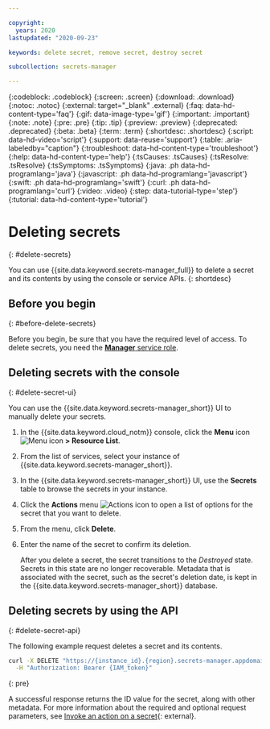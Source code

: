 ```yaml
---

copyright:
  years: 2020
lastupdated: "2020-09-23"

keywords: delete secret, remove secret, destroy secret

subcollection: secrets-manager

---
```


{:codeblock: .codeblock}
{:screen: .screen}
{:download: .download}
{:notoc: .notoc}
{:external: target="_blank" .external}
{:faq: data-hd-content-type='faq'}
{:gif: data-image-type='gif'}
{:important: .important}
{:note: .note}
{:pre: .pre}
{:tip: .tip}
{:preview: .preview}
{:deprecated: .deprecated}
{:beta: .beta}
{:term: .term}
{:shortdesc: .shortdesc}
{:script: data-hd-video='script'}
{:support: data-reuse='support'}
{:table: .aria-labeledby="caption"}
{:troubleshoot: data-hd-content-type='troubleshoot'}
{:help: data-hd-content-type='help'}
{:tsCauses: .tsCauses}
{:tsResolve: .tsResolve}
{:tsSymptoms: .tsSymptoms}
{:java: .ph data-hd-programlang='java'}
{:javascript: .ph data-hd-programlang='javascript'}
{:swift: .ph data-hd-programlang='swift'}
{:curl: .ph data-hd-programlang='curl'}
{:video: .video}
{:step: data-tutorial-type='step'}
{:tutorial: data-hd-content-type='tutorial'}

# Deleting secrets
{: #delete-secrets}

You can use {{site.data.keyword.secrets-manager_full}} to delete a secret and its contents by using the console or service APIs.
{: shortdesc}

## Before you begin
{: #before-delete-secrets}

Before you begin, be sure that you have the required level of access. To delete secrets, you need the [**Manager** service role](/docs/secrets-manager?topic=secrets-manager-iam).

## Deleting secrets with the console
{: #delete-secret-ui}

You can use the {{site.data.keyword.secrets-manager_short}} UI to manually delete your secrets.

1. In the {{site.data.keyword.cloud_notm}} console, click the **Menu** icon ![Menu icon](../icons/icon_hamburger.svg) **> Resource List**.
2. From the list of services, select your instance of {{site.data.keyword.secrets-manager_short}}.
3. In the {{site.data.keyword.secrets-manager_short}} UI, use the **Secrets** table to browse the secrets in your instance.
4. Click the **Actions** menu ![Actions icon](../icons/actions-icon-vertical.svg) to open a list of options for the secret that you want to delete.
5. From the menu, click **Delete**.
6. Enter the name of the secret to confirm its deletion.

    After you delete a secret, the secret transitions to the _Destroyed_ state. Secrets in this state are no longer recoverable. Metadata that is associated with the secret, such as the secret's deletion date, is kept in the {{site.data.keyword.secrets-manager_short}} database.

## Deleting secrets by using the API
{: #delete-secret-api}

The following example request deletes a secret and its contents.

```bash
curl -X DELETE "https://{instance_id}.{region}.secrets-manager.appdomain.cloud/api/v1/secrets/{secret_type}/{id}" \
  -H "Authorization: Bearer {IAM_token}" 
```
{: pre}

A successful response returns the ID value for the secret, along with other metadata. For more information about the required and optional request parameters, see [Invoke an action on a secret](/apidocs/secrets-manager#update-secret){: external}.

